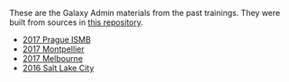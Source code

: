 These are the Galaxy Admin materials from the past trainings. They were built from sources in [this repository](https://github.com/galaxyproject/dagobah-training/).

* [2017 Prague ISMB](https://galaxyproject.github.io/dagobah-training/2017-ismb)
* [2017 Montpellier](https://galaxyproject.github.io/dagobah-training/2017-montpellier)
* [2017 Melbourne](https://galaxyproject.github.io/dagobah-training/2017-melbourne)
* [2016 Salt Lake City](https://galaxyproject.github.io/dagobah-training/2016-saltlakecity)


